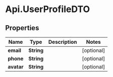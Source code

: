 # Api.UserProfileDTO

## Properties

Name | Type | Description | Notes
------------ | ------------- | ------------- | -------------
**email** | **String** |  | [optional] 
**phone** | **String** |  | [optional] 
**avatar** | **String** |  | [optional] 


